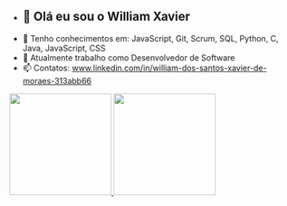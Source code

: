 
- ## 👋 Olá eu sou o William Xavier
- 🌱 Tenho conhecimentos em: JavaScript, Git, Scrum, SQL, Python, C, Java, JavaScript, CSS
- 💞️ Atualmente trabalho como Desenvolvedor de Software
- 📫 Contatos: www.linkedin.com/in/william-dos-santos-xavier-de-moraes-313abb66

 <div>
  <a href="https://github.com/willXavie">
  <img height="180em" src="https://github-readme-stats.vercel.app/api?username=willxavie&show_icons=true&theme=dark&include_all_commits=true&count_private=true"/>
  <img height="180em" src="https://github-readme-stats.vercel.app/api/top-langs/?username=willxavie&layout=compact&langs_count=7&theme=dark"/>
</div>


<!---
WillXavie/WillXavie is a ✨ special ✨ repository because its `README.md` (this file) appears on your GitHub profile.
You can click the Preview link to take a look at your changes.
--->
